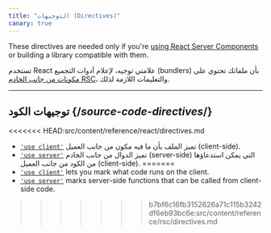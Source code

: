 ```yaml
---
title: "التوجيهات (Directives)"
canary: true
---
```


<Canary>

These directives are needed only if you're [using React Server Components](/learn/start-a-new-react-project#bleeding-edge-react-frameworks) or building a library compatible with them.

</Canary>

<Intro>

تستخدم React علامتي توجيه، لإعلام أدوات التجميع (bundlers) بأن ملفاتك تحتوي على [مكونات من جانب الخادم RSC](/learn/start-a-new-react-project#bleeding-edge-react-frameworks)، والتعليمات اللازمة لذلك.
</Intro>

---

## توجيهات الكود {/*source-code-directives*/}

<<<<<<< HEAD:src/content/reference/react/directives.md
* [`'use client'`](/reference/react/use-client) تميز الملف بأن ما فيه مكون من جانب العميل (client-side).
* [`'use server'`](/reference/react/use-server) تميز الدوال من جانب الخادم (server-side) التي يمكن استدعاؤها من الكود من جانب العميل (client-side).
=======
* [`'use client'`](/reference/rsc/use-client) lets you mark what code runs on the client.
* [`'use server'`](/reference/rsc/use-server) marks server-side functions that can be called from client-side code.
>>>>>>> b7bf6c16fb3152626a71c115b3242df6eb93bc6e:src/content/reference/rsc/directives.md
